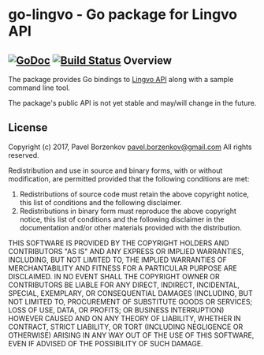 go-lingvo - Go package for Lingvo API
===================================================
[![GoDoc](https://godoc.org/github.com/pborzenkov/go-lingvo?status.svg)](https://godoc.org/github.com/pborzenkov/go-lingvo) [![Build Status](https://travis-ci.org/pborzenkov/go-lingvo.svg?branch=master)](https://travis-ci.org/pborzenkov/go-lingvo)
Overview
--------

The package provides Go bindings to [Lingvo API](https://developers.lingvolive.com) along with a sample command line tool.

The package's public API is not yet stable and may/will change in the future.

License
-------
Copyright (c) 2017, Pavel Borzenkov <pavel.borzenkov@gmail.com>
All rights reserved.

Redistribution and use in source and binary forms, with or without
modification, are permitted provided that the following conditions are met:

1. Redistributions of source code must retain the above copyright notice, this
   list of conditions and the following disclaimer.
2. Redistributions in binary form must reproduce the above copyright notice,
   this list of conditions and the following disclaimer in the documentation
   and/or other materials provided with the distribution.

THIS SOFTWARE IS PROVIDED BY THE COPYRIGHT HOLDERS AND CONTRIBUTORS "AS IS" AND
ANY EXPRESS OR IMPLIED WARRANTIES, INCLUDING, BUT NOT LIMITED TO, THE IMPLIED
WARRANTIES OF MERCHANTABILITY AND FITNESS FOR A PARTICULAR PURPOSE ARE
DISCLAIMED. IN NO EVENT SHALL THE COPYRIGHT OWNER OR CONTRIBUTORS BE LIABLE FOR
ANY DIRECT, INDIRECT, INCIDENTAL, SPECIAL, EXEMPLARY, OR CONSEQUENTIAL DAMAGES
(INCLUDING, BUT NOT LIMITED TO, PROCUREMENT OF SUBSTITUTE GOODS OR SERVICES;
LOSS OF USE, DATA, OR PROFITS; OR BUSINESS INTERRUPTION) HOWEVER CAUSED AND
ON ANY THEORY OF LIABILITY, WHETHER IN CONTRACT, STRICT LIABILITY, OR TORT
(INCLUDING NEGLIGENCE OR OTHERWISE) ARISING IN ANY WAY OUT OF THE USE OF THIS
SOFTWARE, EVEN IF ADVISED OF THE POSSIBILITY OF SUCH DAMAGE.